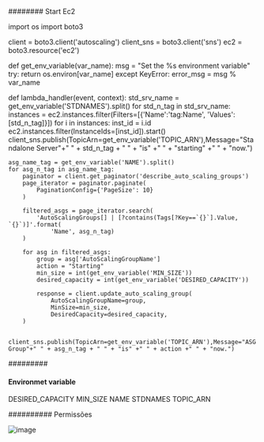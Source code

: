 ######## Start Ec2

import os
import boto3

client = boto3.client('autoscaling')
client_sns = boto3.client('sns')
ec2 = boto3.resource('ec2')

def get_env_variable(var_name):
    msg = "Set the %s environment variable"
    try:
        return os.environ[var_name]
    except KeyError:
        error_msg = msg % var_name

def lambda_handler(event, context):
    std_srv_name = get_env_variable('STDNAMES').split()
    for std_n_tag in std_srv_name:
        instances = ec2.instances.filter(Filters=[{'Name':'tag:Name', 'Values':[std_n_tag]}])
        for i in instances:
            inst_id = i.id
            ec2.instances.filter(InstanceIds=[inst_id]).start()
            client_sns.publish(TopicArn=get_env_variable('TOPIC_ARN'),Message="Standalone Server"+" " + std_n_tag + " " + "is" +" " + "starting" +" " + "now.")
            
    asg_name_tag = get_env_variable('NAME').split()
    for asg_n_tag in asg_name_tag:
        paginator = client.get_paginator('describe_auto_scaling_groups')
        page_iterator = paginator.paginate(
            PaginationConfig={'PageSize': 10}
        )

        filtered_asgs = page_iterator.search(
            'AutoScalingGroups[] | [?contains(Tags[?Key==`{}`].Value, `{}`)]'.format(
                'Name', asg_n_tag)
        )

        for asg in filtered_asgs:
            group = asg['AutoScalingGroupName']
            action = "Starting"
            min_size = int(get_env_variable('MIN_SIZE'))
            desired_capacity = int(get_env_variable('DESIRED_CAPACITY'))
        
            response = client.update_auto_scaling_group(
                AutoScalingGroupName=group,
                MinSize=min_size,
                DesiredCapacity=desired_capacity,
        )
        
        client_sns.publish(TopicArn=get_env_variable('TOPIC_ARN'),Message="ASG Group"+" " + asg_n_tag + " " + "is" +" " + action +" " + "now.")
        
#########
#### Environmet variable
DESIRED_CAPACITY
MIN_SIZE
NAME
STDNAMES
TOPIC_ARN

########## Permissões


![image](https://user-images.githubusercontent.com/91738714/210439826-445f7038-9e0e-4868-b1a4-4df6da9bb366.png)
